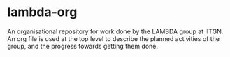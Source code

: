 # lambda-org
An organisational repository for work done by the LAMBDA group at IITGN. An org file is used at the top level to describe the planned activities of the group, and the progress towards getting them done.
